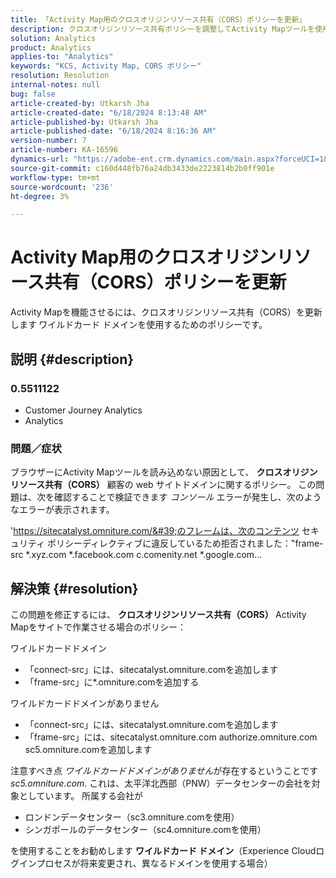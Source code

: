 ```yaml
---
title: 「Activity Map用のクロスオリジンリソース共有（CORS）ポリシーを更新」
description: クロスオリジンリソース共有ポリシーを調整してActivity Mapツールを使用できるようにする方法を説明します。
solution: Analytics
product: Analytics
applies-to: "Analytics"
keywords: "KCS, Activity Map, CORS ポリシー"
resolution: Resolution
internal-notes: null
bug: false
article-created-by: Utkarsh Jha
article-created-date: "6/18/2024 8:13:48 AM"
article-published-by: Utkarsh Jha
article-published-date: "6/18/2024 8:16:36 AM"
version-number: 7
article-number: KA-16596
dynamics-url: "https://adobe-ent.crm.dynamics.com/main.aspx?forceUCI=1&pagetype=entityrecord&etn=knowledgearticle&id=1afeb4af-4a2d-ef11-840b-6045bd06eea5"
source-git-commit: c160d448fb76a24db3433de2223814b2b0ff901e
workflow-type: tm+mt
source-wordcount: '236'
ht-degree: 3%

---
```


# Activity Map用のクロスオリジンリソース共有（CORS）ポリシーを更新


Activity Mapを機能させるには、クロスオリジンリソース共有（CORS）を更新します<b> </b>ワイルドカード ドメインを使用するためのポリシーです。

## 説明 {#description}


### <b>0.5511122 </b>

- Customer Journey Analytics
- Analytics




### <b>問題／症状</b>

ブラウザーにActivity Mapツールを読み込めない原因として、 <b>クロスオリジンリソース共有（CORS）</b> 顧客の web サイトドメインに関するポリシー。 この問題は、次を確認することで検証できます *コンソール* エラーが発生し、次のようなエラーが表示されます。

&#39;https://sitecatalyst.omniture.com/&#39;のフレームは、次のコンテンツ セキュリティ ポリシーディレクティブに違反しているため拒否されました：&quot;frame-src \*.xyz.com \*.facebook.com c.comenity.net \*.google.com...


## 解決策 {#resolution}


この問題を修正するには、 <b>クロスオリジンリソース共有（CORS） </b>Activity Mapをサイトで作業させる場合のポリシー：

ワイルドカードドメイン

- 「connect-src」には、sitecatalyst.omniture.comを追加します
- 「frame-src」に\*.omniture.comを追加する


ワイルドカードドメインがありません

- 「connect-src」には、sitecatalyst.omniture.comを追加します
- 「frame-src」には、sitecatalyst.omniture.com authorize.omniture.com sc5.omniture.comを追加します


注意すべき点 *ワイルドカードドメインがありません*&#x200B;が存在するということです *sc5.omniture.com*. これは、太平洋北西部（PNW）データセンターの会社を対象としています。 所属する会社が

- ロンドンデータセンター（sc3.omniture.comを使用）
- シンガポールのデータセンター（sc4.omniture.comを使用）


を使用することをお勧めします <b>ワイルドカード ドメイン</b>（Experience Cloudログインプロセスが将来変更され、異なるドメインを使用する場合）
